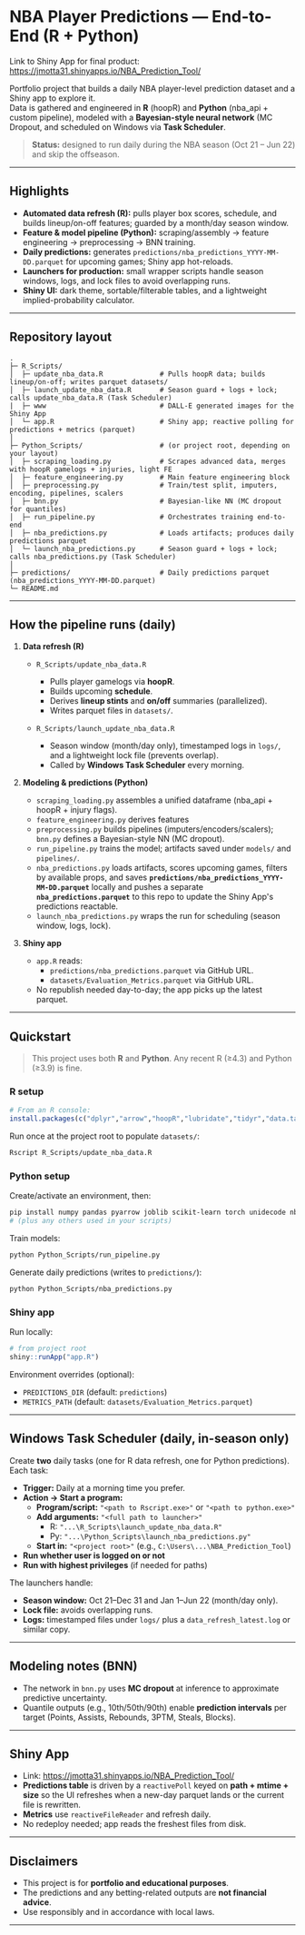# NBA Player Predictions — End-to-End (R + Python)
Link to Shiny App for final product: https://jmotta31.shinyapps.io/NBA_Prediction_Tool/

Portfolio project that builds a daily NBA player-level prediction dataset and a Shiny app to explore it.  
Data is gathered and engineered in **R** (hoopR) and **Python** (nba_api + custom pipeline), modeled with a **Bayesian-style neural network** (MC Dropout, and scheduled on Windows via **Task Scheduler**.

> **Status:** designed to run daily during the NBA season (Oct 21 – Jun 22) and skip the offseason.

---

## Highlights

- **Automated data refresh (R):** pulls player box scores, schedule, and builds lineup/on-off features; guarded by a month/day season window.
- **Feature & model pipeline (Python):** scraping/assembly → feature engineering → preprocessing → BNN training.
- **Daily predictions:** generates `predictions/nba_predictions_YYYY-MM-DD.parquet` for upcoming games; Shiny app hot-reloads.
- **Launchers for production:** small wrapper scripts handle season windows, logs, and lock files to avoid overlapping runs.
- **Shiny UI:** dark theme, sortable/filterable tables, and a lightweight implied-probability calculator.

---

## Repository layout

```
.
├─ R_Scripts/
│  ├─ update_nba_data.R              # Pulls hoopR data; builds lineup/on-off; writes parquet datasets/
│  ├─ launch_update_nba_data.R       # Season guard + logs + lock; calls update_nba_data.R (Task Scheduler)
|  ├─ www                            # DALL-E generated images for the Shiny App
│  └─ app.R                          # Shiny app; reactive polling for predictions + metrics (parquet)
│
├─ Python_Scripts/                   # (or project root, depending on your layout)
│  ├─ scraping_loading.py            # Scrapes advanced data, merges with hoopR gamelogs + injuries, light FE
│  ├─ feature_engineering.py         # Main feature engineering block
│  ├─ preprocessing.py               # Train/test split, imputers, encoding, pipelines, scalers
│  ├─ bnn.py                         # Bayesian-like NN (MC dropout for quantiles)
│  ├─ run_pipeline.py                # Orchestrates training end-to-end
│  ├─ nba_predictions.py             # Loads artifacts; produces daily predictions parquet
│  └─ launch_nba_predictions.py      # Season guard + logs + lock; calls nba_predictions.py (Task Scheduler)
│
├─ predictions/                      # Daily predictions parquet (nba_predictions_YYYY-MM-DD.parquet)
└─ README.md
```

---

## How the pipeline runs (daily)

1) **Data refresh (R)**  
   - `R_Scripts/update_nba_data.R`  
     - Pulls player gamelogs via **hoopR**.  
     - Builds upcoming **schedule**.  
     - Derives **lineup stints** and **on/off** summaries (parallelized).  
     - Writes parquet files in `datasets/`.

   - `R_Scripts/launch_update_nba_data.R`  
     - Season window (month/day only), timestamped logs in `logs/`, and a lightweight lock file (prevents overlap).  
     - Called by **Windows Task Scheduler** every morning.

2) **Modeling & predictions (Python)**  
   - `scraping_loading.py` assembles a unified dataframe (nba_api + hoopR + injury flags).  
   - `feature_engineering.py` derives features
   - `preprocessing.py` builds pipelines (imputers/encoders/scalers); `bnn.py` defines a Bayesian-style NN (MC dropout).  
   - `run_pipeline.py` trains the model; artifacts saved under `models/` and `pipelines/`.  
   - `nba_predictions.py` loads artifacts, scores upcoming games, filters by available props, and saves **`predictions/nba_predictions_YYYY-MM-DD.parquet`** locally and pushes a separate **`nba_predictions.parquet`** to this repo to update the Shiny App's predictions reactable.  
   - `launch_nba_predictions.py` wraps the run for scheduling (season window, logs, lock).

3) **Shiny app**  
   - `app.R` reads:
     - `predictions/nba_predictions.parquet` via GitHub URL.
     - `datasets/Evaluation_Metrics.parquet` via GitHub URL.  
   - No republish needed day-to-day; the app picks up the latest parquet.

---

## Quickstart

> This project uses both **R** and **Python**. Any recent R (≥4.3) and Python (≥3.9) is fine.

### R setup

```r
# From an R console:
install.packages(c("dplyr","arrow","hoopR","lubridate","tidyr","data.table","purrr","stringr","tibble","parallel"))
```

Run once at the project root to populate `datasets/`:

```bash
Rscript R_Scripts/update_nba_data.R
```

### Python setup

Create/activate an environment, then:

```bash
pip install numpy pandas pyarrow joblib scikit-learn torch unidecode nba_api
# (plus any others used in your scripts)
```

Train models:

```bash
python Python_Scripts/run_pipeline.py
```

Generate daily predictions (writes to `predictions/`):

```bash
python Python_Scripts/nba_predictions.py
```

### Shiny app

Run locally:

```r
# from project root
shiny::runApp("app.R")
```

Environment overrides (optional):

- `PREDICTIONS_DIR` (default: `predictions`)
- `METRICS_PATH` (default: `datasets/Evaluation_Metrics.parquet`)

---

## Windows Task Scheduler (daily, in-season only)

Create **two** daily tasks (one for R data refresh, one for Python predictions). Each task:

- **Trigger:** Daily at a morning time you prefer.  
- **Action → Start a program:**
  - **Program/script:** `"<path to Rscript.exe>"` or `"<path to python.exe>"`
  - **Add arguments:** `"<full path to launcher>"`  
    - R: `"...\R_Scripts\launch_update_nba_data.R"`
    - Py: `"...\Python_Scripts\launch_nba_predictions.py"`
  - **Start in:** `"<project root>"` (e.g., `C:\Users\...\NBA_Prediction_Tool`)
- **Run whether user is logged on or not**
- **Run with highest privileges** (if needed for paths)

The launchers handle:
- **Season window:** Oct 21–Dec 31 and Jan 1–Jun 22 (month/day only).
- **Lock file:** avoids overlapping runs.
- **Logs:** timestamped files under `logs/` plus a `data_refresh_latest.log` or similar copy.

---

## Modeling notes (BNN)

- The network in `bnn.py` uses **MC dropout** at inference to approximate predictive uncertainty.  
- Quantile outputs (e.g., 10th/50th/90th) enable **prediction intervals** per target (Points, Assists, Rebounds, 3PTM, Steals, Blocks).  

---

## Shiny App
- Link: https://jmotta31.shinyapps.io/NBA_Prediction_Tool/
- **Predictions table** is driven by a `reactivePoll` keyed on **path + mtime + size** so the UI refreshes when a new-day parquet lands or the current file is rewritten.  
- **Metrics** use `reactiveFileReader` and refresh daily.  
- No redeploy needed; app reads the freshest files from disk.

---

## Disclaimers

- This project is for **portfolio and educational purposes**.  
- The predictions and any betting-related outputs are **not financial advice**.  
- Use responsibly and in accordance with local laws.

---
